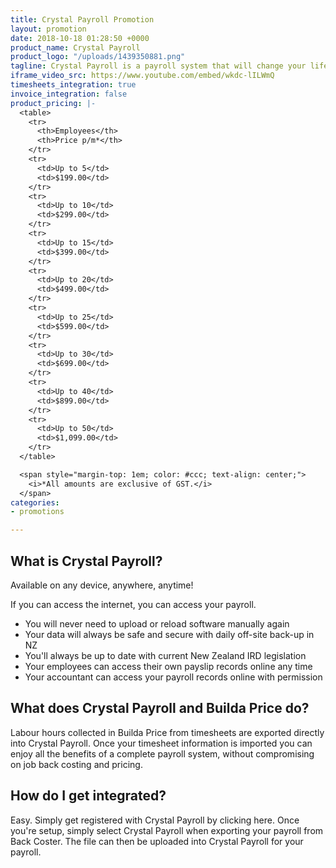 ```yaml
---
title: Crystal Payroll Promotion
layout: promotion
date: 2018-10-18 01:28:50 +0000
product_name: Crystal Payroll
product_logo: "/uploads/1439350881.png"
tagline: Crystal Payroll is a payroll system that will change your life
iframe_video_src: https://www.youtube.com/embed/wkdc-lILWmQ
timesheets_integration: true
invoice_integration: false
product_pricing: |-
  <table>
    <tr>
      <th>Employees</th>
      <th>Price p/m*</th>
    </tr>
    <tr>
      <td>Up to 5</td>
      <td>$199.00</td>
    </tr>
    <tr>
      <td>Up to 10</td>
      <td>$299.00</td>
    </tr>
    <tr>
      <td>Up to 15</td>
      <td>$399.00</td>
    </tr>
    <tr>
      <td>Up to 20</td>
      <td>$499.00</td>
    </tr>
    <tr>
      <td>Up to 25</td>
      <td>$599.00</td>
    </tr>
    <tr>
      <td>Up to 30</td>
      <td>$699.00</td>
    </tr>
    <tr>
      <td>Up to 40</td>
      <td>$899.00</td>
    </tr>
    <tr>
      <td>Up to 50</td>
      <td>$1,099.00</td>
    </tr>
  </table>

  <span style="margin-top: 1em; color: #ccc; text-align: center;">
    <i>*All amounts are exclusive of GST.</i>
  </span>
categories:
- promotions

---
```

## What is Crystal Payroll?

Available on any device, anywhere, anytime!

If you can access the internet, you can access your payroll.

* You will never need to upload or reload software manually again
* Your data will always be safe and secure with daily off-site back-up in NZ
* You'll always be up to date with current New Zealand IRD legislation
* Your employees can access their own payslip records online any time
* Your accountant can access your payroll records online with permission

## What does Crystal Payroll and Builda Price do?

Labour hours collected in Builda Price from timesheets are exported directly into Crystal Payroll. Once your timesheet information is imported you can enjoy all the benefits of a complete payroll system, without compromising on job back costing and pricing.

## How do I get integrated?

Easy. Simply get registered with Crystal Payroll by clicking here. Once you're setup, simply select Crystal Payroll when exporting your payroll from Back Coster. The file can then be uploaded into Crystal Payroll for your payroll.